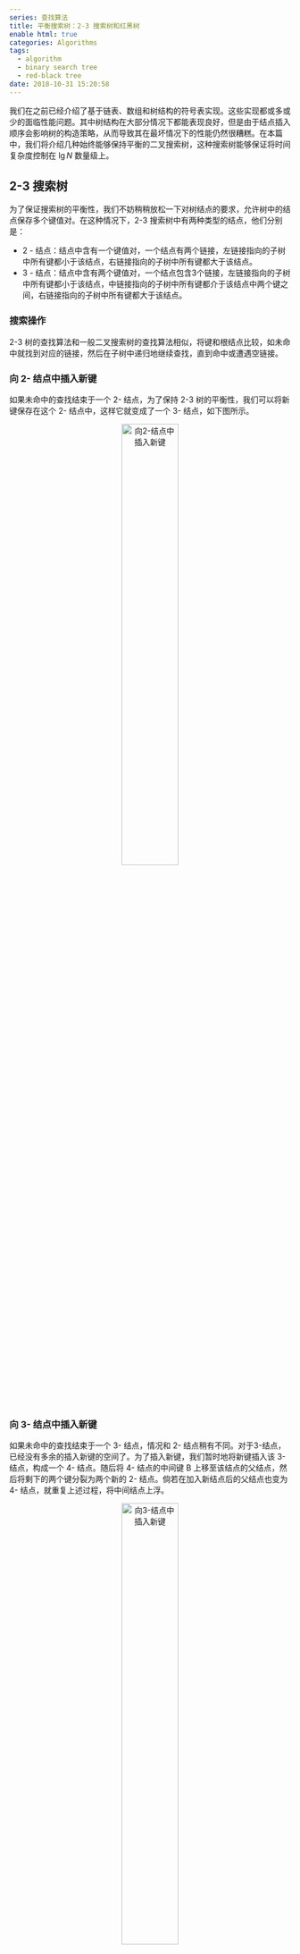 ```yaml
---
series: 查找算法
title: 平衡搜索树：2-3 搜索树和红黑树
enable html: true
categories: Algorithms
tags:
  - algorithm
  - binary search tree
  - red-black tree
date: 2018-10-31 15:20:58
---
```


我们在之前已经介绍了基于链表、数组和树结构的符号表实现。这些实现都或多或少的面临性能问题。其中树结构在大部分情况下都能表现良好，但是由于结点插入顺序会影响树的构造策略，从而导致其在最坏情况下的性能仍然很糟糕。在本篇中，我们将介绍几种始终能够保持平衡的二叉搜索树，这种搜索树能够保证将时间复杂度控制在 $\lg N$ 数量级上。

<!-- more -->

## 2-3 搜索树

为了保证搜索树的平衡性，我们不妨稍稍放松一下对树结点的要求，允许树中的结点保存多个键值对。在这种情况下，2-3 搜索树中有两种类型的结点，他们分别是：

- 2 - 结点：结点中含有一个键值对，一个结点有两个链接，左链接指向的子树中所有键都小于该结点，右链接指向的子树中所有键都大于该结点。
- 3 - 结点：结点中含有两个键值对，一个结点包含3个链接，左链接指向的子树中所有键都小于该结点，中链接指向的子树中所有键都介于该结点中两个键之间，右链接指向的子树中所有键都大于该结点。

### 搜索操作

2-3 树的查找算法和一般二叉搜索树的查找算法相似，将键和根结点比较，如未命中就找到对应的链接，然后在子树中递归地继续查找，直到命中或遭遇空链接。

### 向 2- 结点中插入新键

如果未命中的查找结束于一个 2- 结点，为了保持 2-3 树的平衡性，我们可以将新键保存在这个 2- 结点中，这样它就变成了一个 3- 结点，如下图所示。

<div align="center">  
<img
    src="https://images.herculas.cn/image/blog/algorithms/search3/insert%20into%20a%202-node.png"
    width="45%"
    alt="向2-结点中插入新键"
/>
</div>

### 向 3- 结点中插入新键

如果未命中的查找结束于一个 3- 结点，情况和 2- 结点稍有不同。对于3-结点，已经没有多余的插入新键的空间了。为了插入新键，我们暂时地将新键插入该 3- 结点，构成一个 4- 结点。随后将 4- 结点的中间键 B 上移至该结点的父结点，然后将剩下的两个键分裂为两个新的 2- 结点。倘若在加入新结点后的父结点也变为 4- 结点，就重复上述过程，将中间结点上浮。

<div align="center">  
<img
    src="https://images.herculas.cn/image/blog/algorithms/search3/insert%20into%20a%203-node.png"
    width="45%"
    alt="向3-结点中插入新键"
/>
</div>

### 分解根结点

如果上面步骤中的上浮操作最终使得根结点也成为 4- 结点，我们可以将该 4- 结点分解成 3 个 2- 结点，将中间键上浮为新的根结点，左右键作为其子结点。

<div align="center">  
<img
    src="https://images.herculas.cn/image/blog/algorithms/search3/splitting%20the%20root.png"
    width="45%"
    alt="分解根结点"
/>
</div>

### 全局性质

注意到，上述插入操作所带来的所有变换都是局部变换，除了相关的结点和链接之外不需要修改或检查树的其他部分。这些局部变换不会影响树的全剧有序性和平衡性，亦即任意空链接到根结点的路径长度都是相等的。

可以证明，在一棵大小为 $N$ 的 2-3 树中，查找和插入操作访问的结点必然不超过 $\lg N$ 个。最好的情况下，访问 2-3 树的时间复杂度为 $0.631 \lg N$。上述最坏情况在 2-3 树全由 2- 结点构成时取得，最好情况在 2-3 树全由 3- 结点构成时取得。

## 红黑树

上述 2-3 树帮助我们构建了一种基于树结构的平衡的符号表实现，但是 2-3 树的代码实现过于复杂，因为我们需要实现不同的结点类型和上浮操作。接下来，我们将介绍一种名为**红黑树**的数据结构来表达 2-3 树的思想。红黑树的实现相较 2-3 树更加容易，因为红黑树的很多操作可以直接复用普通二叉搜索树的代码。

### 等价性

红黑树的基本思想是用标准二叉树结点和额外的信息来完全替换 2-3 树，同时维持 2-3 树的平衡性。为了实现这个目的，我们使用左偏红链接来来连接 2-3 树中 3- 结点的两个内键。

完全脱离 2-3 树的红黑树可以用以下方法定义：

- 含有红黑链接的二叉搜索树；
- 所有红链接均为左链接；
- 没有任何一个结点同时与两条红链接相连；
- 完美黑平衡，即任意空链接到根结点的路径上的黑链接数量相同。

满足以上定义的红黑树，被称为左偏红黑二叉搜索树 (LLRB, Left-leaning Red-black Binary Search Tree)，和相应的 2-3 树必能一一对应，原因是可以将所有红链接画平，这样所有空链接到根结点的距离可以直观的观察而被证明是相同的。如果将红链接相连的两个结点合并，得到的就是标准的 2-3 树。

<div align="center">  
<img
    src="https://images.herculas.cn/image/blog/algorithms/search3/1-1%20correspondence%20between%20RBBSTs%20and%202-3%20trees.png"
    width="50%"
    alt="红黑树和2-3树的等价性"
/>
</div>

### LLRB的基本表示

考虑到二叉树中的每个结点都只有一条指向自己的连接（从父结点指向它），我们需要将该链接的颜色作为结点的性质保存在结点对象中。

```Java
public class RedBlackBST<Key extends Comparable<Key>, Value> {
    private static final boolean RED = true;
    private static final boolean BLACK = false;

    private Node root;

    private class Node {
        private Key key;
        private Value val;
        private Node left, right;
        private boolean color;
        private int size;

        public Node(Key key, Value val, boolean color, int size)  {
            this.key = key;
            this.val = val;
            this.color = color;
            this.size = size;
        }
    }

    private boolean isRed(Node x) {
        if (x == null)
            return false;
        return x.color == RED;
    }
}
```

### 搜索操作

由于红黑树的实现没有改变二叉树的结点表示和结构，所以红黑树的搜索实现可以直接使用普通二叉搜索树的搜索实现。

```Java
public Value get(Key key) {
    if (key == null)
        throw new IllegalArgumentException("argument to get() is null");
    return get(root, key);
}

private Value get(Node x, Key key) {
    while (x != null) {
        int cmp = key.compareTo(x.key);
        if (cmp < 0)
            x = x.left;
        else if (cmp > 0)
            x = x.right;
        else
            return x.val;
    }
    return null;
}
```

除了搜索操作外，其他的一些基本操作如`floor`，`iteration`和`selection`都和二叉搜索树的实现相同，不再赘述。

### 基本原子操作

在实现插入操作之前，我们有一些基本的原子操作需要事先实现。这些原子操作将会在插入操作中被反复使用，是红黑树实现的基础。

#### 左旋 (Left Rotation)

在实现插入或删除操作时可能会出现红色右链接或两条红色的右链接，在操作完成之前这些情况必须被修复。旋转操作可以改变红链接的指向。左旋可以将红色的右链接转化为左链接，其具体原理可参照下图：

<div align="center">  
<img
    src="https://images.herculas.cn/image/blog/algorithms/search3/left%20rotation.png"
    width="75%"
    alt="左旋"
/>
</div>

其具体实现如下：

```Java
private Node rotateLeft(Node h) {
    Node x = h.right;
    h.right = x.left;
    x.left = h;
    x.color = x.left.color;
    x.left.color = RED;

    x.size = h.size;
    h.size = size(h.left) + size(h.right) + 1;

    return x;
}
```

#### 右旋 (Right Rotation)

右旋操作与左旋类似，只需要将对应的链接互换即可。其示意图如下：

<div align="center">  
<img
    src="https://images.herculas.cn/image/blog/algorithms/search3/right%20rotation.png"
    width="75%"
    alt="右旋"
/>
</div>

其具体实现如下：

```Java
private Node rotateRight(Node h) {
    Node x = h.left;
    h.left = x.right;
    x.right = h;
    x.color = x.right.color;
    x.right.color = RED;

    x.size = h.size;
    h.size = size(h.left) + size(h.right) + 1;

    return x;
}
```

旋转操作

#### 颜色转换 (Color Flip)

插入或删除操作可能会使某个结点的两个链接都为红链接，这时需要进行颜色转换以使得该结点的链接满足红黑树的要求。其示意图如下：

<div align="center">  
<img
    src="https://images.herculas.cn/image/blog/algorithms/search3/flip%20colors.png"
    width="90%"
    alt="颜色转换"
/>
</div>

其实现如下：

```Java
private void flipColors(Node h) {
    h.color = !h.color;
    h.left.color = !h.left.color;
    h.right.color = !h.right.color;
}
```

和左右旋一样，颜色转换也是局部操作，既不需要知道其他结点的情况，也不会改变整棵树的黑平衡性。

### 插入操作

实现插入操作的中心思想是始终维持和 2-3 树的一一对应关系，通过使用上述的 LLRB 基本原子操作来维护整棵树的黑平衡性和有序性。

#### 情况 1：向一棵只有一个键（即一个 2- 结点）的树中插入新键

一棵只含有一个键的树只含有一个 2- 结点。插入新键后，若新键小于老键，只需新增一个红链接下的结点即可。若新键大于老键，则新增的结点将会产生一条右偏的红链接，此时需要使用左旋操作修正链接。两种情况的示意图如下：

<div align="center">  
<img
    src="https://images.herculas.cn/image/blog/algorithms/search3/insert%20into%20a%20tree%20with%201%20node.png"
    width="70%"
    alt="情况1"
/>
</div>

#### 情况 2：向树底部的 2- 结点插入新键

想要在树底新增一个新键，首先需要使用基本的二叉搜索树算法向红黑树中查找新键的位置，然后使用红链接将新结点和其父结点相连。如果其父结点是一个 2- 结点（即指向父结点的链接为黑链接），则可以使用情况1中的方法调整链接。

<div align="center">  
<img
    src="https://images.herculas.cn/image/blog/algorithms/search3/insert%20into%20a%202-node%20at%20the%20bottom.png"
    width="45%"
    alt="情况2"
/>
</div>

#### 情况 3：向一棵只有两个键（即一个 3- 结点）的树中插入新键

这种情况分为三种子情况，分别为：

1. 新键大于原树中的两个键。这时新键被连接到 3- 结点的右链接上。这时树是平衡的，只需将两条链接由红变黑即可（颜色转换）。
2. 新键小于原树中的两个键。这时新键被连接到最左边的空链接上，这样就产生了两条连续的红链接。继续将上层的红链接右旋，我们就得到了第一种情况。
3. 新键介于原树中两个键之间。这时新键被接在左键的右链接上。我们只需将下层的红链接左旋即可得到第二种情况。

<div align="center">  
<img
    src="https://images.herculas.cn/image/blog/algorithms/search3/insert%20into%20a%20tree%20with%202%20nodes.png"
    width="90%"
    alt="情况3"
/>
</div>

#### 情况 4：向树底部的 3- 结点插入新键

想要在树底部的 3- 结点下插入一个新键，情况大致和情况 3 中的 3 种子情况相似。

1. 指向新结点的链接是 3- 结点的右链接，这时我们只需转换颜色即可。
2. 指向新结点的链接是 3- 结点的左链接，这时我们需要进行右旋转然后再转换颜色。
3. 指向新结点的链接是 3- 结点的中链接，这时我们需要先左旋转下层链接然后右旋转上层链接，最后再转换颜色。

上述颜色转换操作会将中结点的链接变红，这意味着将其送入了父结点中。随后我们可以在父结点中采用同样的方式解决该问题。

<div align="center">  
<img
    src="https://images.herculas.cn/image/blog/algorithms/search3/insert%20into%20a%203-node%20at%20the%20bottom%201.png"
    width="90%"
    alt="情况4"
/>
</div>

<div align="center">  
<img
    src="https://images.herculas.cn/image/blog/algorithms/search3/insert%20into%20a%203-node%20at%20the%20bottom%202.png"
    width="90%"
    alt="情况4"
/>
</div>

#### 实现

只需要在沿着插入点到根结点的路径向上移动时所经过的每个结点中顺序完成以下操作，我们就能够完成插入操作：

1. 如果右子结点是红色的而左子节点是黑色的，进行左旋转；
2. 如果左子结点是红色的，且它的左子结点也是红色的，进行右旋转；
3. 如果左右子结点均为红色，就进行颜色转换。

<div align="center">  
<img
    src="https://images.herculas.cn/image/blog/algorithms/search3/conditions%20switch.png"
    width="45%"
    alt="状态转换示意图"
/>
</div>

实现代码如下：

```Java
public void put(Key key, Value val) {
    if (key == null)
        throw new IllegalArgumentException("first argument to put() is null");
    if (val == null) {
        delete(key);
        return;
    }

    root = put(root, key, val);
    root.color = BLACK;
}

private Node put(Node h, Key key, Value val) {
    if (h == null)
        return new Node(key, val, RED, 1);

    int cmp = key.compareTo(h.key);

    if (cmp < 0)
        h.left = put(h.left, key, val);
    else if (cmp > 0)
        h.right = put(h.right, key, val);
    else
        h.val = val;

    if (isRed(h.right) && !isRed(h.left))
        h = rotateLeft(h);
    if (isRed(h.left) && isRed(h.left.left))
        h = rotateRight(h);
    if (isRed(h.left) && isRed(h.right))
        flipColors(h);
    h.size = size(h.left) + size(h.right) + 1;
    return h;
}
```

### 性能表现

以下关于红黑树的结论可以通过证明得到：

1. 可以证明，所有基于红黑树的符号表实现都能保证操作的时间复杂度为对数级别。
2. 一棵大小为 $N$ 的红黑树的高度不会超过 $2\lg N$。
3. 一棵大小为 $N$ 的红黑树中，根结点到任意结点的平均路径长度为约 $1.00 \lg N$。

和之前我们介绍过的几种符号表实现进行比较，很容易发现红黑树的表现最为优异。

|数据结构|最坏查找|最坏插入|最坏删除|平均查找|平均插入|平均删除|
|:-----:|:----:|:-----:|:-----:|:----:|:----:|:----:|
|无序链表|$N$|$N$|$N$|$\frac{N}{2}$|$N$|$\frac{N}{2}$|
|有序数组|$\lg N$|$2N$|$N$|$\lg N$|$\frac{N}{2}$|$\frac{N}{2}$|
|二叉搜索树|$N$|$N$|$N$|$1.39 \lg N$|$1.39 \lg N$|?|
|2-3树|$c \lg N$|$c \lg N$|$c \lg N$|$c \lg N$|$c \lg N$|$c \lg N$|
|红黑树|$2 \lg N$|$2 \lg N$|$2 \lg N$|$1.00 \lg N$|$1.00 \lg N$|$1.00 \lg N$|

## 参考文献

1. [Robert Sedgewick, Kevin Wayne. 算法 第四版](https://book.douban.com/subject/19952400/)
2. [Kevin Wayne,  Robert Sedgewick. Coursera Algorithms Part I, Princeton University.](https://www.coursera.org/learn/algorithms-part1/home/welcome)
